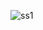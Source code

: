 ![ss1](https://github.com/Laxmisneha05/Connect-4-Game/assets/113546595/9e3ddedc-377c-4c8e-afeb-75cba5d7542a)
